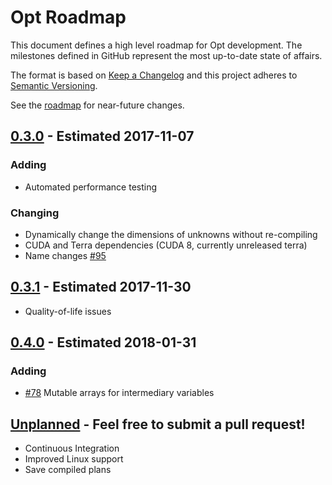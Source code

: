 # Opt Roadmap
This document defines a high level roadmap for Opt development. The milestones defined in GitHub represent the most up-to-date state of affairs.

The format is based on [Keep a Changelog](http://keepachangelog.com/en/1.0.0/)
and this project adheres to [Semantic Versioning](http://semver.org/spec/v2.0.0.html).

See the [roadmap](https://github.com/niessner/Opt/blob/master/ROADMAP.md) for near-future changes.

## [0.3.0] - Estimated 2017-11-07
### Adding
- Automated performance testing

### Changing
- Dynamically change the dimensions of unknowns without re-compiling
- CUDA and Terra dependencies (CUDA 8, currently unreleased terra)
- Name changes [#95](https://github.com/niessner/Opt/issues/95)

## [0.3.1] - Estimated 2017-11-30
- Quality-of-life issues

## [0.4.0] - Estimated 2018-01-31
### Adding
- [#78](https://github.com/niessner/Opt/issues/78) Mutable arrays for intermediary variables

## [Unplanned] - Feel free to submit a pull request!
- Continuous Integration
- Improved Linux support
- Save compiled plans

[0.2.1]: https://github.com/niessner/Opt/milestone/2
[0.3.0]: https://github.com/niessner/Opt/milestone/3
[0.3.1]: https://github.com/niessner/Opt/milestone/4
[0.4.0]: https://github.com/niessner/Opt/milestone/5
[Unplanned]: https://github.com/niessner/Opt/milestone/6
